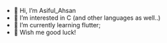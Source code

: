 - 👋 Hi, I’m Asiful_Ahsan
- 👀 I’m interested in C (and other languages as well..)
- 🌱 I’m currently learning flutter;
- 🎲 Wish me good luck!
<!---
AsifulAhsan/AsifulAhsan is a ✨ special ✨ repository because its `README.md` (this file) appears on your GitHub profile.
You can click the Preview link to take a look at your changes.
--->
